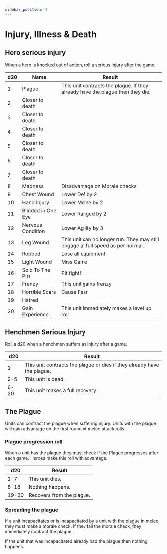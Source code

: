 ```yaml
---
sidebar_position: 2
---
```

# Injury, Illness & Death

## Hero serious injury
When a hero is knocked out of action, roll a serious injury after the game.

| d20 | Name               | Result                                                                          |
| --- | ------------------ | ------------------------------------------------------------------------------- |
| 1   | Plague             | This unit contracts the plague. If they already have the plague then they die.  |
| 2   | Closer to death    |                                                                                 |
| 3   | Closer to death    |                                                                                 |
| 4   | Closer to death    |                                                                                 |
| 5   | Closer to death    |                                                                                 |
| 6   | Closer to death    |                                                                                 |
| 7   | Closer to death    |                                                                                 |
| 8   | Madness            | Disadvantage on Morale checks                                                   |
| 9   | Chest Wound        | Lower Def by 2                                                                  |
| 10  | Hand Injury        | Lower Melee by 2                                                                |
| 11  | Blinded in One Eye | Lower Ranged by 2                                                               |
| 12  | Nervous Condition  | Lower Agility by 3                                                              |
| 13  | Leg Wound          | This unit can no longer run. They may still engage at full speed as per normal. |
| 14  | Robbed             | Lose all equipment                                                              |
| 15  | Light Wound        | Miss Game                                                                       |
| 16  | Sold To The Pits   | Pit fight!                                                                      |
| 17  | Frenzy             | This unit gains frenzy                                                          |
| 18  | Horrible Scars     | Cause Fear                                                                      |
| 19  | Hatred             |                                                                                 |
| 20  | Gain Experience    | This unit immediately makes a level up roll                                     |

## Henchmen Serious Injury

Roll a d20 when a henchmen suffers an injury after a game.

| d20  | Result                                                                  |
| ---- | ----------------------------------------------------------------------- |
| 1    | This unit contracts the plague or dies if they already have the plague. |
| 2-5  | This unit is dead.                                                      |
| 6-20 | This unit makes a full recovery.                                        |
## The Plague
Units can contract the plague when suffering injury. Units with the plague will gain advantage on the first round of melee attack rolls.

### Plague progression roll
When a unit has the plague they must check if the Plague progresses after each game. Heroes make this roll with advantage.

| d20   | Result                    |
| ----- | ------------------------- |
| 1-7   | This unit dies.           |
| 8-18  | Nothing happens.          |
| 19-20 | Recovers from the plague. |

### Spreading the plague
If a unit incapacitates or is incapacitated by a unit with the plague in melee, they must make a morale check. If they fail the morale check, they immediately contract the plague.

If the unit that was incapacitated already had the plague then nothing happens.